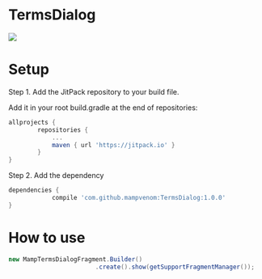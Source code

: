 # TermsDialog

[![](https://jitpack.io/v/mampvenom/TermsDialog.svg)](https://jitpack.io/#mampvenom/TermsDialog)

Setup
====================

Step 1. Add the JitPack repository to your build file.

Add it in your root build.gradle at the end of repositories:

```Groovy
allprojects {
		repositories {
			...
			maven { url 'https://jitpack.io' }
		}
}
```

Step 2. Add the dependency

```Groovy
dependencies {
	        compile 'com.github.mampvenom:TermsDialog:1.0.0'
}
```

How to use
====================

```Java
new MampTermsDialogFragment.Builder()
                        .create().show(getSupportFragmentManager());
```
